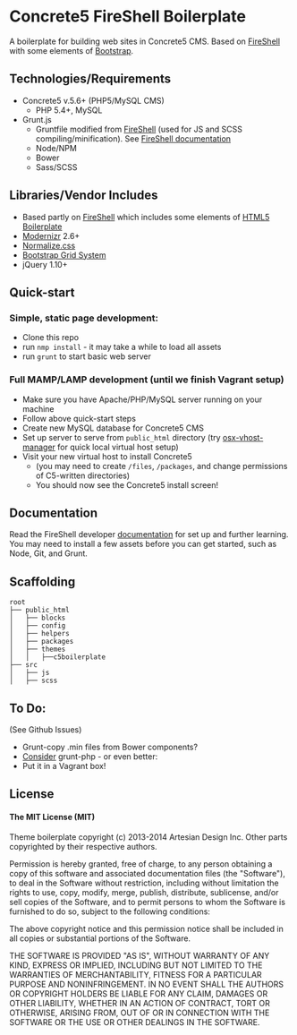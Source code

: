 # Concrete5 FireShell Boilerplate

A boilerplate for building web sites in Concrete5 CMS. Based on [FireShell](http://http://getfireshell.com/) with some elements of [Bootstrap](http://getbootstrap.com/).


## Technologies/Requirements

- Concrete5 v.5.6+ (PHP5/MySQL CMS)
  - PHP 5.4+, MySQL
- Grunt.js
 	- Gruntfile modified from [FireShell](http://http://getfireshell.com/) (used for JS and SCSS compiling/minification). See [FireShell documentation](//github.com/toddmotto/fireshell/blob/master/docs/DOCS.md)
  - Node/NPM
  - Bower
  - Sass/SCSS

## Libraries/Vendor Includes

- Based partly on [FireShell](http://http://getfireshell.com/) which includes some elements of [HTML5 Boilerplate](http://html5boilerplate.com/)
- [Modernizr](http://modernizr.com/) 2.6+
- [Normalize.css](http://necolas.github.com/normalize.css/)
- [Bootstrap Grid System](http://getbootstrap.com/css/#grid)
- jQuery 1.10+


## Quick-start

### Simple, static page development:
- Clone this repo
- run ``nmp install`` - it may take a while to load all assets
- run ``grunt`` to start basic web server

### Full MAMP/LAMP development (until we finish Vagrant setup)
- Make sure you have Apache/PHP/MySQL server running on your machine
- Follow above quick-start steps
- Create new MySQL database for Concrete5 CMS
- Set up server to serve from ``public_html`` directory (try [osx-vhost-manager](https://github.com/jamiemill/osx-vhost-manager/blob/master/vhostman.rb) for quick local virtual host setup)
- Visit your new virtual host to install Concrete5
  - (you may need to create ``/files``, ``/packages``, and change permissions of C5-written directories)
  - You should now see the Concrete5 install screen!


## Documentation

Read the FireShell developer [documentation](//github.com/toddmotto/fireshell/blob/master/docs/DOCS.md) for set up and further learning. You may need to install a few assets before you can get started, such as Node, Git, and Grunt.


## Scaffolding

````
root  
├── public_html  
│   ├── blocks  
│   ├── config  
│   ├── helpers  
│   ├── packages  
│   ├── themes  
│   │   ├──c5boilerplate  
├── src  
│   ├── js  
│   ├── scss  
````


## To Do:
(See Github Issues)  

- Grunt-copy .min files from Bower components?
- [Consider](https://chrsm.org/2013/04/25/using-grunt-for-php/) grunt-php - or even better:
- Put it in a Vagrant box!


## License

#### The MIT License (MIT) 

Theme boilerplate copyright (c) 2013-2014 Artesian Design Inc.
Other parts copyrighted by their respective authors.

Permission is hereby granted, free of charge, to any person obtaining a copy of this software and associated documentation files (the "Software"), to deal in the Software without restriction, including without limitation the rights to use, copy, modify, merge, publish, distribute, sublicense, and/or sell copies of the Software, and to permit persons to whom the Software is furnished to do so, subject to the following conditions:

The above copyright notice and this permission notice shall be included in all copies or substantial portions of the Software.

THE SOFTWARE IS PROVIDED "AS IS", WITHOUT WARRANTY OF ANY KIND, EXPRESS OR IMPLIED, INCLUDING BUT NOT LIMITED TO THE WARRANTIES OF MERCHANTABILITY, FITNESS FOR A PARTICULAR PURPOSE AND NONINFRINGEMENT. IN NO EVENT SHALL THE AUTHORS OR COPYRIGHT HOLDERS BE LIABLE FOR ANY CLAIM, DAMAGES OR OTHER LIABILITY, WHETHER IN AN ACTION OF CONTRACT, TORT OR OTHERWISE, ARISING FROM, OUT OF OR IN CONNECTION WITH THE SOFTWARE OR THE USE OR OTHER DEALINGS IN THE SOFTWARE.
